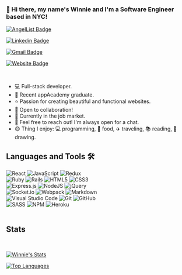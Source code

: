 ### 👋 Hi there, my name's Winnie and I'm a Software Engineer based in NYC!



[![AngelList Badge](https://img.shields.io/badge/-Winnie%27s_AngelList-e4405f?style=flat-square&logo=AngelList&logoColor=white&link=https://angel.co/winnie-ng-2)](https://angel.co/winnie-ng-2)

[![Linkedin Badge](https://img.shields.io/badge/-Winnie%27s_LinkedIn-blue?style=flat-square&logo=Linkedin&logoColor=white&link=https://www.linkedin.com/in/cwingng/)](https://www.linkedin.com/in/cwingng/)

[![Gmail Badge](https://img.shields.io/badge/-Winnie%27s_Email-d14836?style=flat-square&logo=Gmail&logoColor=white&link=mailto:winnieng3210@gmail.com)](mailto:winnieng3210@gmail.com)

[![Website Badge](https://img.shields.io/badge/-Winnie%27s_Portfolio-e34f26?style=flat-square&logo=Portfolio&logoColor=white&link=winnieng3210.github.io)](https://www.winnieng.dev)

<br/>

 - 💻 Full-stack developer.
 - 🏫 Recent appAcademy graduate.
 - ⭐ Passion for creating beautiful and functional websites.
 - 🤝 Open to collaboration!
 - 💼 Currently in the job market.
 - 💬 Feel free to reach out! I'm always open for a chat.
 - 😊 Thing I enjoy: 💻 programming, 🍕 food, ✈️ traveling, 📚 reading, 🎨 drawing.

## Languages and Tools 🛠️
![React](https://img.shields.io/badge/react-%2320232a.svg?style=for-the-badge&logo=react&logoColor=%2361DAFB)
![JavaScript](https://img.shields.io/badge/javascript-%23323330.svg?style=for-the-badge&logo=javascript&logoColor=%23F7DF1E)
![Redux](https://img.shields.io/badge/redux-%23593d88.svg?style=for-the-badge&logo=redux&logoColor=white)
<br/>
![Ruby](https://img.shields.io/badge/ruby-%23CC342D.svg?style=for-the-badge&logo=ruby&logoColor=white)
![Rails](https://img.shields.io/badge/rails-%23CC0000.svg?style=for-the-badge&logo=ruby-on-rails&logoColor=white)
![HTML5](https://img.shields.io/badge/html5-%23E34F26.svg?style=for-the-badge&logo=html5&logoColor=white)
![CSS3](https://img.shields.io/badge/css3-%231572B6.svg?style=for-the-badge&logo=css3&logoColor=white)
<br/>
![Express.js](https://img.shields.io/badge/express.js-%23404d59.svg?style=for-the-badge&logo=express&logoColor=%2361DAFB)
![NodeJS](https://img.shields.io/badge/node.js-6DA55F?style=for-the-badge&logo=node.js&logoColor=white)
![jQuery](https://img.shields.io/badge/jquery-%230769AD.svg?style=for-the-badge&logo=jquery&logoColor=white)
<br/>
![Socket.io](https://img.shields.io/badge/Socket.io-black?style=for-the-badge&logo=socket.io&badgeColor=010101)
![Webpack](https://img.shields.io/badge/webpack-%238DD6F9.svg?style=for-the-badge&logo=webpack&logoColor=black)
![Markdown](https://img.shields.io/badge/markdown-%23000000.svg?style=for-the-badge&logo=markdown&logoColor=white)
<br/>
![Visual Studio Code](https://img.shields.io/badge/Visual%20Studio%20Code-0078d7.svg?style=for-the-badge&logo=visual-studio-code&logoColor=white)
![Git](https://img.shields.io/badge/git-%23F05033.svg?style=for-the-badge&logo=git&logoColor=white)
![GitHub](https://img.shields.io/badge/github-%23121011.svg?style=for-the-badge&logo=github&logoColor=white)
<br/>
![SASS](https://img.shields.io/badge/SASS-hotpink.svg?style=for-the-badge&logo=SASS&logoColor=white)
![NPM](https://img.shields.io/badge/NPM-%23000000.svg?style=for-the-badge&logo=npm&logoColor=white)
![Heroku](https://img.shields.io/badge/heroku-%23430098.svg?style=for-the-badge&logo=heroku&logoColor=white)
<br/>
<br/> 
## Stats
<br/>

[![Winnie's Stats](https://github-readme-stats.vercel.app/api?username=WinnieNg3210&theme=react&show_icons=true)](https://github.com/WinnieNg3210/) 

[![Top Languages](https://github-readme-stats.vercel.app/api/top-langs/?username=WinnieNg3210&layout=compact)](https://github.com/WinnieNg3210/)

